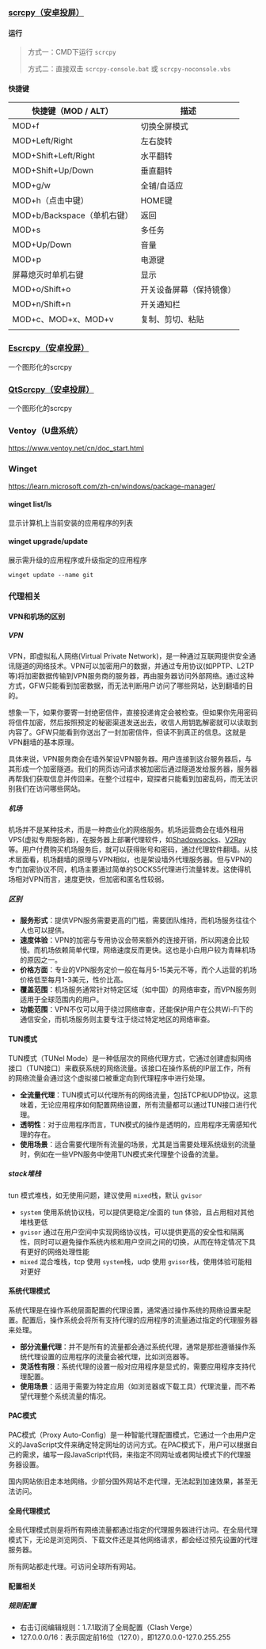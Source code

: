 ### [scrcpy（安卓投屏）](https://github.com/Genymobile/scrcpy/blob/master/doc/windows.md)

#### 运行

> 方式一：CMD下运行 `scrcpy`
>
> 方式二：直接双击 `scrcpy-console.bat` 或 `scrcpy-noconsole.vbs`

#### 快捷键

| 快捷键（MOD / ALT）         | 描述                     |
| --------------------------- | ------------------------ |
| MOD+f                       | 切换全屏模式             |
| MOD+Left/Right              | 左右旋转                 |
| MOD+Shift+Left/Right        | 水平翻转                 |
| MOD+Shift+Up/Down           | 垂直翻转                 |
| MOD+g/w                     | 全铺/自适应              |
| MOD+h（点击中键）           | HOME键                   |
| MOD+b/Backspace（单机右键） | 返回                     |
| MOD+s                       | 多任务                   |
| MOD+Up/Down                 | 音量                     |
| MOD+p                       | 电源键                   |
| 屏幕熄灭时单机右键          | 显示                     |
| MOD+o/Shift+o               | 开关设备屏幕（保持镜像） |
| MOD+n/Shift+n               | 开关通知栏               |
| MOD+c、MOD+x、MOD+v         | 复制、剪切、粘贴         |
|                             |                          |

### [Escrcpy（安卓投屏）](https://github.com/viarotel-org/escrcpy)

一个图形化的scrcpy

### [QtScrcpy（安卓投屏）](https://github.com/barry-ran/QtScrcpy)

一个图形化的scrcpy

### Ventoy（U盘系统）

https://www.ventoy.net/cn/doc_start.html

### Winget

https://learn.microsoft.com/zh-cn/windows/package-manager/

#### winget list/ls

显示计算机上当前安装的应用程序的列表

#### winget upgrade/update

展示需升级的应用程序或升级指定的应用程序

```shell
winget update --name git
```

### 代理相关

#### VPN和机场的区别

##### VPN

VPN，即虚拟私人网络(Virtual Private Network)，是一种通过互联网提供安全通讯隧道的网络技术。VPN可以加密用户的数据，并通过专用协议(如PPTP、L2TP等)将加密数据传输到VPN服务商的服务器，再由服务器访问外部网络。通过这种方式，GFW只能看到加密数据，而无法判断用户访问了哪些网站，达到翻墙的目的。

想象一下，如果你要寄一封绝密信件，直接投递肯定会被检查。但如果你先用密码将信件加密，然后按照预定的秘密渠道发送出去，收信人用钥匙解密就可以读取到内容了。GFW只能看到你送出了一封加密信件，但读不到真正的信息。这就是VPN翻墙的基本原理。

具体来说，VPN服务商会在墙外架设VPN服务器。用户连接到这台服务器后，与其形成一个加密隧道。我们的网页访问请求被加密后通过隧道发给服务器，服务器再帮我们获取信息并传回来。在整个过程中，窥探者只能看到加密乱码，而无法识别我们在访问哪些网站。

##### 机场

机场并不是某种技术，而是一种商业化的网络服务。机场运营商会在墙外租用VPS(虚拟专用服务器)，在服务器上部署代理软件，如[Shadowsocks](https://www.vpndada.com/shadowsocks-tutorial-cn/)、[V2Ray](https://www.vpndada.com/v2ray-tutorial-cn/)等。用户付费购买机场服务后，就可以获得账号和密码，通过代理软件翻墙。从技术层面看，机场翻墙的原理与VPN相似，也是架设墙外代理服务器。但与VPN的专门加密协议不同，机场主要通过简单的SOCKS5代理进行流量转发。这使得机场相对VPN而言，速度更快，但加密和匿名性较弱。

##### 区别

- **服务形式**：提供VPN服务需要更高的门槛，需要团队维持，而机场服务往往个人也可以提供。
- **速度体验**：VPN的加密与专用协议会带来额外的连接开销，所以网速会比较慢。而机场依赖简单代理，网络速度反而更快。这也是小白用户较为青睐机场的原因之一。
- **价格方面**：专业的VPN服务定价一般在每月5-15美元不等，而个人运营的机场价格低至每月1-3美元，性价比高。
- **覆盖范围**：机场服务通常针对特定区域（如中国）的网络审查，而VPN服务则适用于全球范围内的用户。
- **功能范围**：VPN不仅可以用于绕过网络审查，还能保护用户在公共Wi-Fi下的通信安全，而机场服务则主要专注于绕过特定地区的网络审查。

#### TUN模式

TUN模式（TUNel Mode）是一种低层次的网络代理方式，它通过创建虚拟网络接口（TUN接口）来截获系统的网络流量。该接口在操作系统的IP层工作，所有的网络流量会通过这个虚拟接口被重定向到代理程序中进行处理。

- **全流量代理**：TUN模式可以代理所有的网络流量，包括TCP和UDP协议。这意味着，无论应用程序如何配置网络设置，所有流量都可以通过TUN接口进行代理。
- **透明性**：对于应用程序而言，TUN模式的操作是透明的，应用程序无需感知代理的存在。
- **使用场景**：适合需要代理所有流量的场景，尤其是当需要处理系统级别的流量时，例如在一些VPN服务中使用TUN模式来代理整个设备的流量。

##### stack堆栈

tun 模式堆栈，如无使用问题，建议使用 `mixed`栈，默认 `gvisor`

- `system` 使用系统协议栈，可以提供更稳定/全面的 tun 体验，且占用相对其他堆栈更低
- `gvisor` 通过在用户空间中实现网络协议栈，可以提供更高的安全性和隔离性，同时可以避免操作系统内核和用户空间之间的切换，从而在特定情况下具有更好的网络处理性能
- `mixed` 混合堆栈，tcp 使用 `system`栈，udp 使用 `gvisor`栈，使用体验可能相对更好

#### 系统代理模式

系统代理是在操作系统层面配置的代理设置，通常通过操作系统的网络设置来配置。配置后，操作系统会将所有支持代理的应用程序的流量通过指定的代理服务器来处理。

- **部分流量代理**：并不是所有的流量都会通过系统代理，通常是那些遵循操作系统代理设置的应用程序的流量会被代理，比如浏览器等。
- **灵活性有限**：系统代理的设置一般对应用程序是显式的，需要应用程序支持代理配置。
- **使用场景**：适用于需要为特定应用（如浏览器或下载工具）代理流量，而不希望代理整个系统流量的情况。

#### PAC模式

PAC模式（Proxy Auto-Config）是一种智能代理配置模式，它通过一个由用户定义的JavaScript文件来确定特定网址的访问方式。在PAC模式下，用户可以根据自己的需求，编写一段JavaScript代码，来指定不同网址或者网址模式下的代理服务器设置。

国内网站依旧走本地网络。少部分国外网站不走代理，无法起到加速效果，甚至无法访问。

#### 全局代理模式

全局代理模式则是将所有网络流量都通过指定的代理服务器进行访问。在全局代理模式下，无论是浏览网页、下载文件还是其他网络请求，都会经过预先设置的代理服务器。

所有网站都走代理。可访问全球所有网站。

#### 配置相关

##### 规则配置

- 右击订阅编辑规则：1.7.1取消了全局配置（Clash Verge）
- 127.0.0.0/16：表示固定前16位（127.0），即127.0.0.0-127.0.255.255




